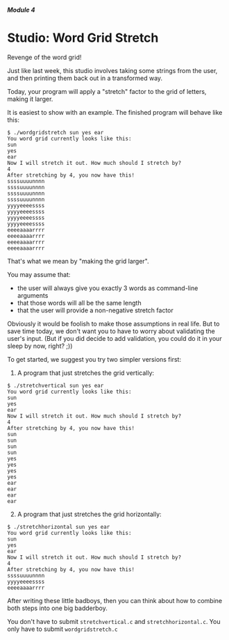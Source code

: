 ##### Module 4

# Studio: Word Grid Stretch

Revenge of the word grid!

Just like last week, this studio involves taking some strings from the user, and then printing them back out in a transformed way.

Today, your program will apply a "stretch" factor to the grid of letters, making it larger. 

It is easiest to show with an example. The finished program will behave like this:

```nohighlight
$ ./wordgridstretch sun yes ear
You word grid currently looks like this:
sun
yes
ear
Now I will stretch it out. How much should I stretch by?
4
After stretching by 4, you now have this!
ssssuuuunnnn
ssssuuuunnnn
ssssuuuunnnn
ssssuuuunnnn
yyyyeeeessss
yyyyeeeessss
yyyyeeeessss
yyyyeeeessss
eeeeaaaarrrr
eeeeaaaarrrr
eeeeaaaarrrr
eeeeaaaarrrr
```

That's what we mean by "making the grid larger". 

You may assume that:

* the user will always give you exactly 3 words as command-line arguments
* that those words will all be the same length
* that the user will provide a non-negative stretch factor 
 
Obviously it would be foolish to make those assumptions in real life. But to save time today, we don't want you to have to worry about validating the user's input. (But if you did decide to add validation, you could do it in your sleep by now, right? ;))

To get started, we suggest you try two simpler versions first:

1. A program that just stretches the grid vertically:
  ```nohighlight
  $ ./stretchvertical sun yes ear
  You word grid currently looks like this:
  sun
  yes
  ear
  Now I will stretch it out. How much should I stretch by?
  4
  After stretching by 4, you now have this!
  sun
  sun
  sun
  sun
  yes
  yes
  yes
  yes
  ear
  ear
  ear
  ear
  ```

2. A program that just stretches the grid horizontally:
  ```nohighlight
  $ ./stretchhorizontal sun yes ear
  You word grid currently looks like this:
  sun
  yes
  ear
  Now I will stretch it out. How much should I stretch by?
  4
  After stretching by 4, you now have this!
  ssssuuuunnnn
  yyyyeeeessss
  eeeeaaaarrrr
  ```
  
After writing these little badboys, then you can think about how to combine both steps into one big badderboy.

You don't have to submit `stretchvertical.c` and `stretchhorizontal.c`. You only have to submit `wordgridstretch.c`
